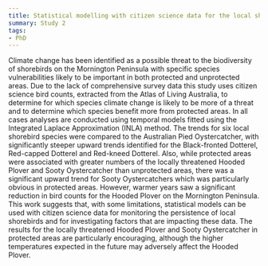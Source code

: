 ```yaml
---
title: Statistical modelling with citizen science data for the local shorebirds on the Mornington Peninsula
summary: Study 2
tags:
- PhD
---
```


Climate change has been identified as a possible threat to the biodiversity of shorebirds on the Mornington Peninsula with specific species vulnerabilities likely to be important in both protected and unprotected areas. Due to the lack of comprehensive survey data this study uses citizen science bird counts, extracted from the Atlas of Living Australia, to determine for which species climate change is likely to be more of a threat and to determine which species benefit more from protected areas. In all cases analyses are conducted using temporal models fitted using the Integrated Laplace Approximation (INLA) method. The trends for six local shorebird species were compared to the Australian Pied Oystercatcher, with significantly steeper upward trends identified for the Black-fronted Dotterel, Red-capped Dotterel and Red-kneed Dotterel. Also, while protected areas were associated with greater numbers of the locally threatened Hooded Plover and Sooty Oystercatcher than unprotected areas, there was a significant upward trend for Sooty Oystercatchers which was particularly obvious in protected areas. However, warmer years saw a significant reduction in bird counts for the Hooded Plover on the Mornington Peninsula. This work suggests that, with some limitations, statistical models can be used with citizen science data for monitoring the persistence of local shorebirds and for investigating factors that are impacting these data. The results for the locally threatened Hooded Plover and Sooty Oystercatcher in protected areas are particularly encouraging, although the higher temperatures expected in the future may adversely affect the Hooded Plover.
